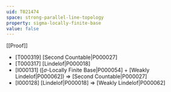 ```yaml
---
uid: T021474
space: strong-parallel-line-topology
property: sigma-locally-finite-base
value: false
---
```

[[Proof]]

* [T000319] [Second Countable|P000027]
* [T000317] [Lindelof|P000018]
* [I000131] ([$\sigma$-Locally Finite Base|P000054] + [Weakly Lindelof|P000062]) => [Second Countable|P000027]
* [I000128] [Lindelof|P000018] => [Weakly Lindelof|P000062]

